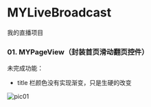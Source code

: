 # MYLiveBroadcast
我的直播项目

### 01. MYPageView（封装首页滑动翻页控件）

未完成功能：

- title 栏颜色没有实现渐变，只是生硬的改变

![pic01](https://github.com/Mayan29/WebcastProject/blob/master/DATA/pic01.gif)